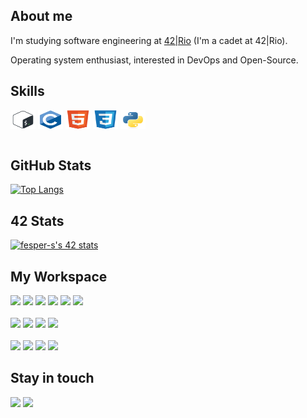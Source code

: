## About me 
  I'm studying software engineering at [42|Rio](https://42.rio/) (I'm a cadet at 42|Rio).
  
  Operating system enthusiast, interested in DevOps and Open-Source.
 
## Skills
<div style="display: inline_block">
  <img align="center" alt="Bash" height="30" width="40" src="https://raw.githubusercontent.com/devicons/devicon/master/icons/bash/bash-original.svg">
  <img align="center" alt="C" height="30" width="40" src="https://raw.githubusercontent.com/devicons/devicon/master/icons/c/c-original.svg">
  <img align="center" alt="HTML" height="30" width="40" src="https://raw.githubusercontent.com/devicons/devicon/master/icons/html5/html5-original.svg">
  <img align="center" alt="CSS" height="30" width="40" src="https://raw.githubusercontent.com/devicons/devicon/master/icons/css3/css3-original.svg">
  <img align="center" alt="Python" height="30" width="40" src="https://raw.githubusercontent.com/devicons/devicon/master/icons/python/python-original.svg">
</div><br>
    
## GitHub Stats

[![Top Langs](https://github-readme-stats.vercel.app/api/top-langs/?username=fabricio-esper&layout=compact)](https://github.com/anuraghazra/github-readme-stats)

## 42 Stats
<div>
  <a href="https://github.com/JaeSeoKim/badge42"><img src="https://badge42.vercel.app/api/v2/cl34sd6w9001109mck13ypwlr/stats?cursusId=21&coalitionId=undefined" alt="fesper-s's 42 stats" /></a><br>
</div>

## My Workspace
<div>
  <a><img src="https://img.shields.io/badge/prime b450m-04539b?style=for-the-badge&logo=asus&logoColor=white" target="_blank"></a>
  <a><img src="https://img.shields.io/badge/ryzen 5 2600x-d31b22?style=for-the-badge&logo=amd&logoColor=white" target="_blank"></a>
  <a><img src="https://img.shields.io/badge/16gb-333333?style=for-the-badge" target="_blank"></a>
  <a><img src="https://img.shields.io/badge/rtx 2070-75ba06?style=for-the-badge&logo=nvidia&logoColor=white" target="_blank"></a>
  <a><img src="https://img.shields.io/badge/pop!os 22.04 LTS-48b9c7?style=for-the-badge&logo=linux&logoColor=white" target="_blank"></a>
  <a><img src="https://img.shields.io/badge/windows 11-047bd3?style=for-the-badge&logo=microsoft&logoColor=white" target="_blank"></a>
</div><br>
<div>
  <a><img src="https://img.shields.io/badge/lenovo ideapad 3-d2341d?style=for-the-badge&logo=lenovo&logoColor=white" target="_blank"></a>
  <a><img src="https://img.shields.io/badge/ryzen 5 5500u-d31b22?style=for-the-badge&logo=amd&logoColor=white" target="_blank"></a>
  <a><img src="https://img.shields.io/badge/8gb-333333?style=for-the-badge" target="_blank"></a>
  <a><img src="https://img.shields.io/badge/arch linux-1793d1?style=for-the-badge&logo=archlinux&logoColor=white" target="_blank"></a>
</div><br>
<div>
  <a><img src="https://img.shields.io/badge/Mac mini (Late 2014)-70b53d?style=for-the-badge&logo=apple&logoColor=white" target="_blank"></a> 
  <a><img src="https://img.shields.io/badge/i5 4260U-f08d14?style=for-the-badge&logo=intel&logoColor=white" target="_blank"></a>
  <a><img src="https://img.shields.io/badge/4gb-d95340?style=for-the-badge" target="_blank"></a>
  <a><img src="https://img.shields.io/badge/macos bigsur-8e4a98?style=for-the-badge&logo=apple&logoColor=white" target="_blank"></a>
</div>

## Stay in touch
<div>
  <a href="https://www.linkedin.com/in/fabricio-esper/" target="_blank"><img src="https://img.shields.io/badge/LinkedIn-0077B5?style=for-the-badge&logo=linkedin&logoColor=white target="_blank"></a>
  <a href="https://instagram.com/fabricio_esper" target="_blank"><img src="https://img.shields.io/badge/-Instagram-%23E4405F?style=for-the-badge&logo=instagram&logoColor=white" target="_blank"></a>
</div>
